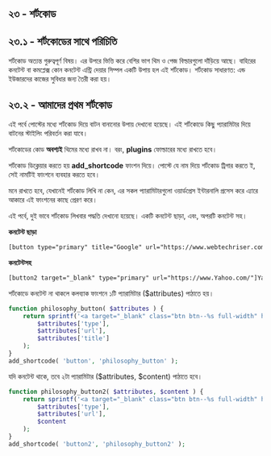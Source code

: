 ## ২৩ - শর্টকোড

## ২৩.১ - শর্টকোডের সাথে পরিচিতি

শর্টকোড অত্যন্ত গুরুত্বপূর্ণ বিষয়। এর উপরে ভিত্তি করে বেশির ভাগ থিম ও পেজ বিল্ডারগুলো দাঁড়িয়ে আছে। বাহিরের কনটেন্ট বা কমপ্লেক্স কোন কনটেন্ট এন্ট্রি দেয়ার সিম্পল একটি উপায় হল এই শর্টকোড। শর্টকোড সাধারণত: এন্ড ইউজারদের কাজের সুবিধার জন্য তৈরী করা হয়।

## ২৩.২ - আমাদের প্রথম শর্টকোড

এই পর্বে পোস্টের মধ্যে শর্টকোড দিয়ে বাটন বানানোর উপায় দেখানো হয়েছে। এই শর্টকোডে কিছু প্যারামিটার দিয়ে বাটনের স্টাইলিং পরিবর্তন করা যাবে।

শর্টকোডের কোড **অবশ্যই** থিমের মধ্যে রাখব না। বরং, **plugins** ফোল্ডারের মধ্যে রাখতে হবে।

শর্টকোড ডিক্লেয়ার করতে হয় **add_shortcode** ফাংশন দিয়ে। পোস্টে যে নাম দিয়ে শর্টকোড ট্রিগার করতে ই, সেই নামটিই ফাংশনে ব্যবহার করতে হবে।

মনে রাখতে হবে, যেখানেই শর্টকোড লিখি না কেন, এর সকল প্যারামিটারগুলো ওয়ার্ডপ্রেস ইন্টারনালি প্রসেস করে এ্যারে আকারে এই ফাংশনের কাছে প্রেরণ করে।

এই পর্বে, দুই ভাবে শর্টকোড লিখবার পদ্ধতি দেখানো হয়েছে। একটি কনটেন্ট ছাড়া, এবং, অপরটি কনটেন্ট সহ।

**কনটেন্ট ছাড়া**

```html
[button type="primary" title="Google" url="https://www.webtechriser.com/"]
```

**কনটেন্টসহ**

```html
[button2 target="_blank" type="primary" url="https://www.Yahoo.com/"]Yahoo[/button2]
```

শর্টকোডে কনটেন্ট না থাকলে কলব্যাক ফাংশনে ১টি প্যারামিটার ($attributes) পাঠাতে হয়।

```php
function philosophy_button( $attributes ) {
	return sprintf('<a target="_blank" class="btn btn--%s full-width" href="%s">%s</a>',
		$attributes['type'],
		$attributes['url'],
		$attributes['title']
	);
}
add_shortcode( 'button', 'philosophy_button' );
```

যদি কনটেন্ট থাকে, তবে ২টা প্যারামিটার ($attributes, $content) পাঠাতে হবে।

```php
function philosophy_button2( $attributes, $content ) {
	return sprintf('<a target="_blank" class="btn btn--%s full-width" href="%s">%s</a>',
		$attributes['type'],
		$attributes['url'],
		$content
	);
}
add_shortcode( 'button2', 'philosophy_button2' );
```
